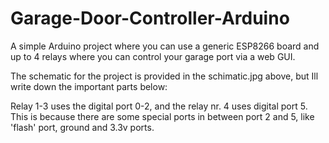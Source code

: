 # Garage-Door-Controller-Arduino
A simple Arduino project where you can use a generic ESP8266 board and up to 4 relays where you can control your garage port via a web GUI.

The schematic for the project is provided in the schimatic.jpg above, but Ill write down the important parts below:

Relay 1-3 uses the digital port 0-2, and the relay nr. 4 uses digital port 5. This is because there are some special ports in between port 2 and 5, like 'flash' port, ground and 3.3v ports.

